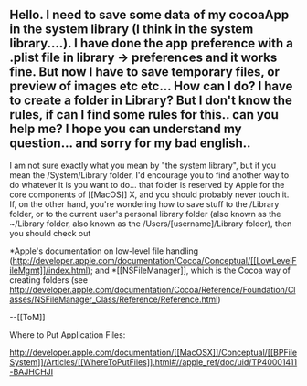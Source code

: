 Hello.
I need to save some data of my cocoaApp in the system library (I think in the system library....).
I have done the app preference with a .plist file in library -> preferences and it works fine.
But now I have to save temporary files, or preview of images etc etc...
How can I do?
I have to create a folder in Library?
But I don't know the rules, if can I find some rules for this..
can you help me?
I hope you can understand my question... and sorry for my bad english..
----
I am not sure exactly what you mean by "the system library", but if you mean the /System/Library folder, I'd encourage you to find another way to do whatever it is you want to do... that folder is reserved by Apple for the core components of [[MacOS]] X, and you should probably never touch it.
If, on the other hand, you're wondering how to save stuff to the /Library folder, or to the current user's personal library folder (also known as the ~/Library folder, also known as the /Users/[username]/Library folder), then you should check out

*Apple's documentation on low-level file handling (http://developer.apple.com/documentation/Cocoa/Conceptual/[[LowLevelFileMgmt]]/index.html); and
*[[NSFileManager]], which is the Cocoa way of creating folders (see http://developer.apple.com/documentation/Cocoa/Reference/Foundation/Classes/NSFileManager_Class/Reference/Reference.html)

--[[ToM]]

Where to Put Application Files:

http://developer.apple.com/documentation/[[MacOSX]]/Conceptual/[[BPFileSystem]]/Articles/[[WhereToPutFiles]].html#//apple_ref/doc/uid/TP40001411-BAJHCHJI